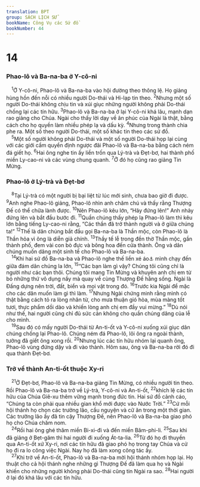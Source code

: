 ```yaml
---
translation: BPT
group: SÁCH LỊCH SỬ
bookName: Công Vụ các Sứ đồ 
bookNumber: 44
---
```


<div class="title"><h1>14</h1><h3>Phao-lô và Ba-na-ba ở Y-cô-ni</h3></div>
<span class="verse cong_14_1"> <sup>1</sup>Ở Y-cô-ni, Phao-lô và Ba-na-ba vào hội đường theo thông lệ. Họ giảng hùng hồn đến nỗi có nhiều người Do-thái và Hi-lạp tin theo.</span>
<span class="verse cong_14_2"><sup>2</sup>Nhưng một số người Do-thái không chịu tin và xúi giục những người không phải Do-thái chống lại các tín hữu.</span>
<span class="verse cong_14_3"><sup>3</sup>Phao-lô và Ba-na-ba ở lại Y-cô-ni khá lâu, mạnh dạn rao giảng cho Chúa. Ngài cho thấy lời dạy về ân phúc của Ngài là thật, bằng cách cho họ quyền làm nhiều phép lạ và dấu kỳ.</span>
<span class="verse cong_14_4"><sup>4</sup>Nhưng trong thành chia phe ra. Một số theo người Do-thái, một số khác tin theo các sứ đồ.<br/></span>
<span class="verse cong_14_5"> <sup>5</sup>Một số người không phải Do-thái và một số người Do-thái họp lại cùng với các giới cầm quyền định ngược đãi Phao-lô và Ba-na-ba bằng cách ném đá giết họ.</span>
<span class="verse cong_14_6"><sup>6</sup>Hai ông nghe tin ấy liền trốn qua Lý-trà và Đẹt-bơ, hai thành phố miền Ly-cao-ni và các vùng chung quanh.</span>
<span class="verse cong_14_7"><sup>7</sup>Ở đó họ cũng rao giảng Tin Mừng.<br/></span>
<div class="title"><h3>Phao-lô ở Lý-trà và Đẹt-bơ</h3></div>
<span class="verse cong_14_8"> <sup>8</sup>Tại Lý-trà có một người bị bại liệt từ lúc mới sinh, chưa bao giờ đi được.</span>
<span class="verse cong_14_9"><sup>9</sup>Anh nghe Phao-lô giảng, Phao-lô nhìn anh chăm chú và thấy rằng Thượng Đế có thể chữa lành được.</span>
<span class="verse cong_14_10"><sup>10</sup>Nên Phao-lô kêu lớn, “Hãy đứng lên!” Anh nhảy đứng lên và bắt đầu bước đi.</span>
<span class="verse cong_14_11"><sup>11</sup>Quần chúng thấy phép lạ Phao-lô làm thì kêu lớn bằng tiếng Ly-cao-ni rằng, “Các thần đã trở thành người và ở giữa chúng ta!”</span>
<span class="verse cong_14_12"><sup>12</sup>Thế là dân chúng bắt đầu gọi Ba-na-ba là Thần mộc, còn Phao-lô là Thần hỏa vì ông là diễn giả chính.</span>
<span class="verse cong_14_13"><sup>13</sup>Thầy tế lễ trong đền thờ Thần mộc, gần thành phố, đem vài con bò đực và bông hoa đến cửa thành. Ông và dân chúng muốn dâng một sinh tế cho Phao-lô và Ba-na-ba.<br/></span>
<span class="verse cong_14_14"> <sup>14</sup>Khi hai sứ đồ Ba-na-ba và Phao-lô nghe thế liền xé áo<a data-toggle="tooltip" data-placement="bottom" title="Chứng tỏ họ rất bực tức.">⚓</a> mình chạy đến giữa đám dân chúng la lớn,</span>
<span class="verse cong_14_15"><sup>15</sup>“Các bạn làm gì vậy? Chúng tôi cũng chỉ là người như các bạn thôi. Chúng tôi mang Tin Mừng và khuyên anh chị em từ bỏ những thứ vô dụng nầy mà quay về cùng Thượng Đế hằng sống. Ngài là Đấng dựng nên trời, đất, biển và mọi vật trong đó.</span>
<span class="verse cong_14_16"><sup>16</sup>Trước kia Ngài để mặc cho các dân muốn làm gì thì làm.</span>
<span class="verse cong_14_17"><sup>17</sup>Nhưng Ngài chứng minh rằng mình có thật bằng cách tỏ ra lòng nhân từ, cho mưa thuận gió hòa, mùa màng tốt tươi, thực phẩm dồi dào và khiến lòng anh chị em đầy vui mừng.”</span>
<span class="verse cong_14_18"><sup>18</sup>Dù nói như thế, hai người cũng chỉ đủ sức cản không cho quần chúng dâng của lễ cho mình.<br/></span>
<span class="verse cong_14_19"> <sup>19</sup>Sau đó có mấy người Do-thái từ An-ti-ốt và Y-cô-ni xuống xúi giục dân chúng chống lại Phao-lô. Chúng ném đá Phao-lô, lôi ông ra ngoài thành, tưởng đã giết ông xong rồi.</span>
<span class="verse cong_14_20"><sup>20</sup>Nhưng lúc các tín hữu nhóm lại quanh ông, Phao-lô vùng đứng dậy và đi vào thành. Hôm sau, ông và Ba-na-ba rời đó đi qua thành Đẹt-bơ.<br/></span>
<div class="title"><h3>Trở về thành An-ti-ốt thuộc Xy-ri</h3></div>
<span class="verse cong_14_21"> <sup>21</sup>Ở Đẹt-bơ, Phao-lô và Ba-na-ba giảng Tin Mừng, có nhiều người tin theo. Rồi Phao-lô và Ba-na-ba trở về Lý-trà, Y-cô-ni và An-ti-ốt,</span>
<span class="verse cong_14_22"><sup>22</sup>khích lệ các tín hữu của Chúa Giê-xu thêm vững mạnh trong đức tin. Hai sứ đồ cảnh cáo, “Chúng ta còn phải qua nhiều gian khổ mới được vào Nước Trời.”</span>
<span class="verse cong_14_23"><sup>23</sup>Cứ mỗi hội thánh họ chọn các trưởng lão, cầu nguyện và cữ ăn trong một thời gian. Các trưởng lão ấy đã tin cậy Thượng Đế, nên Phao-lô và Ba-na-ba giao phó họ cho Chúa chăm nom.<br/></span>
<span class="verse cong_14_24"> <sup>24</sup>Rồi hai ông ghé thăm miền Bi-xi-đi và đến miền Băm-phi-li.</span>
<span class="verse cong_14_25"><sup>25</sup>Sau khi đã giảng ở Bẹt-găm thì hai người đi xuống Át-ta-lia.</span>
<span class="verse cong_14_26"><sup>26</sup>Từ đó họ đi thuyền qua An-ti-ốt xứ Xy-ri, nơi các tín hữu đã giao phó họ trong tay Chúa và cử họ đi ra lo công việc Ngài. Nay họ đã làm xong công tác ấy.<br/></span>
<span class="verse cong_14_27"> <sup>27</sup>Khi trở về An-ti-ốt, Phao-lô và Ba-na-ba mời hội thánh nhóm họp lại. Họ thuật cho cả hội thánh nghe những gì Thượng Đế đã làm qua họ và Ngài khiến cho những người không phải Do-thái cũng tin Ngài ra sao.</span>
<span class="verse cong_14_28"><sup>28</sup>Hai người ở lại đó khá lâu với các tín hữu.<br/></span>
